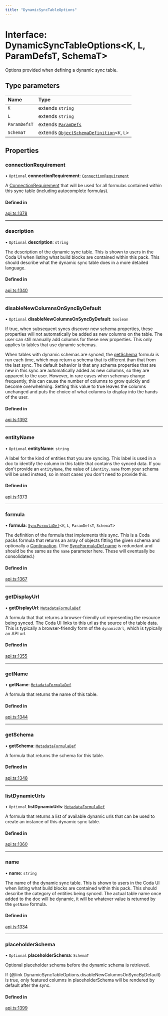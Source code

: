 ```yaml
---
title: "DynamicSyncTableOptions"
---
```

# Interface: DynamicSyncTableOptions<K, L, ParamDefsT, SchemaT\>

Options provided when defining a dynamic sync table.

## Type parameters

| Name | Type |
| :------ | :------ |
| `K` | extends `string` |
| `L` | extends `string` |
| `ParamDefsT` | extends [`ParamDefs`](../types/ParamDefs.md) |
| `SchemaT` | extends [`ObjectSchemaDefinition`](ObjectSchemaDefinition.md)<`K`, `L`\> |

## Properties

### connectionRequirement

• `Optional` **connectionRequirement**: [`ConnectionRequirement`](../enums/ConnectionRequirement.md)

A [ConnectionRequirement](../enums/ConnectionRequirement.md) that will be used for all formulas contained within
this sync table (including autocomplete formulas).

#### Defined in

[api.ts:1378](https://github.com/coda/packs-sdk/blob/main/api.ts#L1378)

___

### description

• `Optional` **description**: `string`

The description of the dynamic sync table. This is shown to users in the Coda UI
when listing what build blocks are contained within this pack.
This should describe what the dynamic sync table does in a more detailed language.

#### Defined in

[api.ts:1340](https://github.com/coda/packs-sdk/blob/main/api.ts#L1340)

___

### disableNewColumnsOnSyncByDefault

• `Optional` **disableNewColumnsOnSyncByDefault**: `boolean`

If true, when subsequent syncs discover new schema properties, these properties will not automatically be
added as new columns on the table. The user can still manually add columns for these new properties.
This only applies to tables that use dynamic schemas.

When tables with dynamic schemas are synced, the [getSchema](DynamicSyncTableOptions.md#getschema) formula is run each time,
which may return a schema that is different than that from the last sync. The default behavior
is that any schema properties that are new in this sync are automatically added as new columns,
so they are apparent to the user. However, in rare cases when schemas change frequently,
this can cause the number of columns to grow quickly and become overwhelming. Setting this
value to true leaves the columns unchanged and puts the choice of what columns to display
into the hands of the user.

#### Defined in

[api.ts:1392](https://github.com/coda/packs-sdk/blob/main/api.ts#L1392)

___

### entityName

• `Optional` **entityName**: `string`

A label for the kind of entities that you are syncing. This label is used in a doc to identify
the column in this table that contains the synced data. If you don't provide an `entityName`, the value
of `identity.name` from your schema will be used instead, so in most cases you don't need to provide this.

#### Defined in

[api.ts:1373](https://github.com/coda/packs-sdk/blob/main/api.ts#L1373)

___

### formula

• **formula**: [`SyncFormulaDef`](SyncFormulaDef.md)<`K`, `L`, `ParamDefsT`, `SchemaT`\>

The definition of the formula that implements this sync. This is a Coda packs formula
that returns an array of objects fitting the given schema and optionally a [Continuation](Continuation.md).
(The [SyncFormulaDef.name](SyncFormulaDef.md#name) is redundant and should be the same as the `name` parameter here.
These will eventually be consolidated.)

#### Defined in

[api.ts:1367](https://github.com/coda/packs-sdk/blob/main/api.ts#L1367)

___

### getDisplayUrl

• **getDisplayUrl**: [`MetadataFormulaDef`](../types/MetadataFormulaDef.md)

A formula that that returns a browser-friendly url representing the
resource being synced. The Coda UI links to this url as the source
of the table data. This is typically a browser-friendly form of the
`dynamicUrl`, which is typically an API url.

#### Defined in

[api.ts:1355](https://github.com/coda/packs-sdk/blob/main/api.ts#L1355)

___

### getName

• **getName**: [`MetadataFormulaDef`](../types/MetadataFormulaDef.md)

A formula that returns the name of this table.

#### Defined in

[api.ts:1344](https://github.com/coda/packs-sdk/blob/main/api.ts#L1344)

___

### getSchema

• **getSchema**: [`MetadataFormulaDef`](../types/MetadataFormulaDef.md)

A formula that returns the schema for this table.

#### Defined in

[api.ts:1348](https://github.com/coda/packs-sdk/blob/main/api.ts#L1348)

___

### listDynamicUrls

• `Optional` **listDynamicUrls**: [`MetadataFormulaDef`](../types/MetadataFormulaDef.md)

A formula that returns a list of available dynamic urls that can be
used to create an instance of this dynamic sync table.

#### Defined in

[api.ts:1360](https://github.com/coda/packs-sdk/blob/main/api.ts#L1360)

___

### name

• **name**: `string`

The name of the dynamic sync table. This is shown to users in the Coda UI
when listing what build blocks are contained within this pack.
This should describe the category of entities being synced. The actual
table name once added to the doc will be dynamic, it will be whatever value
is returned by the `getName` formula.

#### Defined in

[api.ts:1334](https://github.com/coda/packs-sdk/blob/main/api.ts#L1334)

___

### placeholderSchema

• `Optional` **placeholderSchema**: `SchemaT`

Optional placeholder schema before the dynamic schema is retrieved.

If {@link DynamicSyncTableOptions.disableNewColumnsOnSyncByDefault) is true, only featured columns
in placeholderSchema will be rendered by default after the sync.

#### Defined in

[api.ts:1399](https://github.com/coda/packs-sdk/blob/main/api.ts#L1399)
